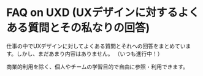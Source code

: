 # FAQ on UXD (UXデザインに対するよくある質問とその私なりの回答)　

仕事の中でUXデザインに対してよくある質問とそれへの回答をまとめています。しかし、まだあまり内容はありません。
（いつも進行中！）

商業的利用を除く、個人やチームの学習目的で自由に参照・利用できます。
